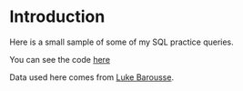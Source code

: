 # Introduction
Here is a small sample of some of my SQL practice queries.

You can see the code [here](https://github.com/stlgithub/dataportfolio/blob/main/SQL/SQL_4/SQL_practice.sql)

Data used here comes from [Luke Barousse](https://lukebarousse.com/sql).
